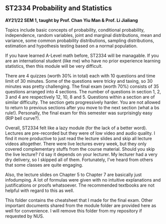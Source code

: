 ## ST2334 Probability and Statistics

**AY21/22 SEM 1, taught by Prof. Chan Yiu Man & Prof. Li Jialiang**

Topics include basic concepts of probability, conditional probability, independence, random variables, joint and marginal distributions, mean and variance, some common probability distributions, sampling distributions, estimation and hypothesis testing based on a normal population.

If you have learned A-Level math before, ST2334 will be managable. If you are an international student (like me) who have no prior experience learning statistics, then this module will be very difficult.

There are 4 quizzes (worth 30% in total) each with 10 questions and time limit of 30 minutes. Some of the questions were tricky and taxing, so 30 minutes was pretty challenging. The final exam (worth 70%) consists of 35 questions arranged into 4 sections. The number of questions in section 1, 2, 3 and 4 are respectively 12, 10, 8 and 5. Questions within a section are of similar difficulty. The section gets progressively harder. You are not allowed to return to previous sections after you move to the next section (what a bs rule!). Personally, the final exam for this semester was surprisingly easy (RIP bell curve?).

Overall, ST2334 felt like a lazy module (for the lack of a better word). Lectures are pre-recorded but they were of low video and audio quality. I find it more productive to just read the lecture slides and skip all lecture videos altogether. There were live lectures every week, but they only covered complementary stuffs from the course material. Should you skip the live lecture? I'd say it depends on your lecturer. My lecturer had a very dry delivery, so I skipped all of them. Fortunately, I've heard from others that some classes are quite engaging.

Also, the lecture slides on Chapter 5 to Chapter 7 are basically just infodumping. A lot of formulas were given with no intuitive explanations and justifications or proofs whatsoever. The recommended textbooks are not helpful with regard to this as well.

This folder contains the cheatsheet that I made for the final exam. Other important documents shared from the module folder are provided here as well for convenience. I will remove this folder from my repository if requested by NUS.

